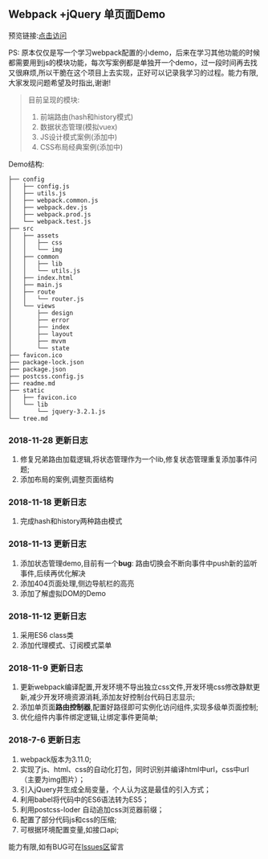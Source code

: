 ## Webpack +jQuery 单页面Demo 

预览链接:[点击访问](https://www.haohome.top/webpack-spa/)

PS: 原本仅仅是写一个学习webpack配置的小demo，后来在学习其他功能的时候都需要用到js的模块功能，每次写案例都是单独开一个demo，过一段时间再去找又很麻烦,所以干脆在这个项目上去实现，正好可以记录我学习的过程。能力有限,大家发现问题希望及时指出,谢谢!

> 目前呈现的模块:
>
> 1. 前端路由(hash和history模式)
> 2. 数据状态管理(模拟vuex)
> 3. JS设计模式案例(添加中)
> 4. CSS布局经典案例(添加中)

Demo结构:

```shell
├── config
│   ├── config.js
│   ├── utils.js
│   ├── webpack.common.js
│   ├── webpack.dev.js
│   ├── webpack.prod.js
│   └── webpack.test.js
├── src
│   ├── assets
│   │   ├── css
│   │   └── img
│   ├── common
│   │   ├── lib
│   │   └── utils.js
│   ├── index.html
│   ├── main.js
│   ├── route
│   │   └── router.js
│   └── views
│       ├── design
│       ├── error
│       ├── index
│       ├── layout
│       ├── mvvm
│       └── state
├── favicon.ico
├── package-lock.json
├── package.json
├── postcss.config.js
├── readme.md
├── static
│   ├── favicon.ico
│   └── lib
│       └── jquery-3.2.1.js
└── tree.md
```

### 2018-11-28 更新日志

1. 修复兄弟路由加载逻辑,将状态管理作为一个lib,修复状态管理重复添加事件问题;
2. 添加布局的案例,调整页面结构

### 2018-11-18 更新日志

1. 完成hash和history两种路由模式

### 2018-11-13 更新日志

1. 添加状态管理demo,目前有一个**bug**: 路由切换会不断向事件中push新的监听事件,后续再优化解决
2. 添加404页面处理,侧边导航栏的高亮
3. 添加了解虚拟DOM的Demo

### 2018-11-12 更新日志

1. 采用ES6 class类
2. 添加代理模式、订阅模式菜单

### 2018-11-9 更新日志

1. 更新webpack编译配置,开发环境不导出独立css文件,开发环境css修改静默更新,减少开发环境资源消耗,添加友好控制台代码日志显示;
2. 添加单页面**路由控制器**,配置好路径即可实例化访问组件,实现多级单页面控制;
3. 优化组件内事件绑定逻辑,让绑定事件更简单;

### 2018-7-6 更新日志

1. webpack版本为3.11.0;
2. 实现了js、html、css的自动化打包，同时识别并编译html中url，css中url（主要为img图片）；
3. 引入jQuery并生成全局变量，个人认为这是最佳的引入方式；
4. 利用babel将代码中的ES6语法转为ES5；
5. 利用postcss-loder 自动追加css浏览器前缀；
6. 配置了部分代码js和css的压缩;
7. 可根据环境配置变量,如接口api;

能力有限,如有BUG可在[Issues区](https://github.com/yifoo/webpack-demo/issues)留言
